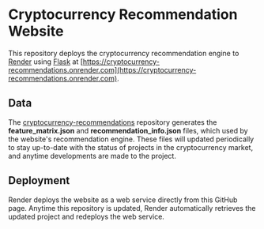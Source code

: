 # Cryptocurrency Recommendation Website

This repository deploys the cryptocurrency recommendation engine to [Render](https://render.com) using [Flask](http://flask.pocoo.org/) at [https://cryptocurrency-recommendations.onrender.com](https://cryptocurrency-recommendations.onrender.com).

## Data
The [cryptocurrency-recommendations](https://github.com/werthiness/crypto-recommendations) repository generates the <b>feature_matrix.json</b> and <b>recommendation_info.json</b> files, which used by the website's recommendation engine. These files will updated periodically to stay up-to-date with the status of projects in the cryptocurrency market, and anytime developments are made to the project.

## Deployment
Render deploys the website as a web service directly from this GitHub page. Anytime this repository is updated, Render automatically retrieves the updated project and redeploys the web service.



